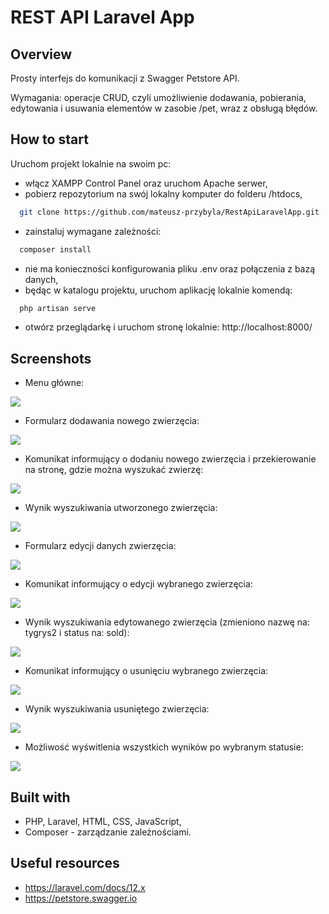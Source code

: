 # REST API Laravel App

## Overview

Prosty interfejs do komunikacji z Swagger Petstore API.

Wymagania: operacje CRUD, czyli umożliwienie dodawania, pobierania, edytowania i usuwania elementów w zasobie /pet, wraz z obsługą błędów.

## How to start

Uruchom projekt lokalnie na swoim pc:

-   włącz XAMPP Control Panel oraz uruchom Apache serwer,
-   pobierz repozytorium na swój lokalny komputer do folderu /htdocs,

```bash
  git clone https://github.com/mateusz-przybyla/RestApiLaravelApp.git
```

-   zainstaluj wymagane zależności:

```bash
  composer install
```

-   nie ma konieczności konfigurowania pliku .env oraz połączenia z bazą danych,
-   będąc w katalogu projektu, uruchom aplikację lokalnie komendą:

```bash
  php artisan serve
```

-   otwórz przeglądarkę i uruchom stronę lokalnie: http://localhost:8000/

## Screenshots

-   Menu główne:

![](./readme/main-menu.jpg)

-   Formularz dodawania nowego zwierzęcia:

![](./readme/create-form.jpg)

-   Komunikat informujący o dodaniu nowego zwierzęcia i przekierowanie na stronę, gdzie można wyszukać zwierzę:

![](./readme/create-message.jpg)

-   Wynik wyszukiwania utworzonego zwierzęcia:

![](./readme/search-result.jpg)

-   Formularz edycji danych zwierzęcia:

![](./readme/edit-form.jpg)

-   Komunikat informujący o edycji wybranego zwierzęcia:

![](./readme/edit-message.jpg)

-   Wynik wyszukiwania edytowanego zwierzęcia (zmieniono nazwę na: tygrys2 i status na: sold):

![](./readme/edited-data.jpg)

-   Komunikat informujący o usunięciu wybranego zwierzęcia:

![](./readme/delete-message.jpg)

-   Wynik wyszukiwania usuniętego zwierzęcia:

![](./readme/deleted-data.jpg)

-   Możliwość wyświtlenia wszystkich wyników po wybranym statusie:

![](./readme/search-by-status.jpg)

## Built with

-   PHP, Laravel, HTML, CSS, JavaScript,
-   Composer - zarządzanie zależnościami.

## Useful resources

-   https://laravel.com/docs/12.x
-   https://petstore.swagger.io
